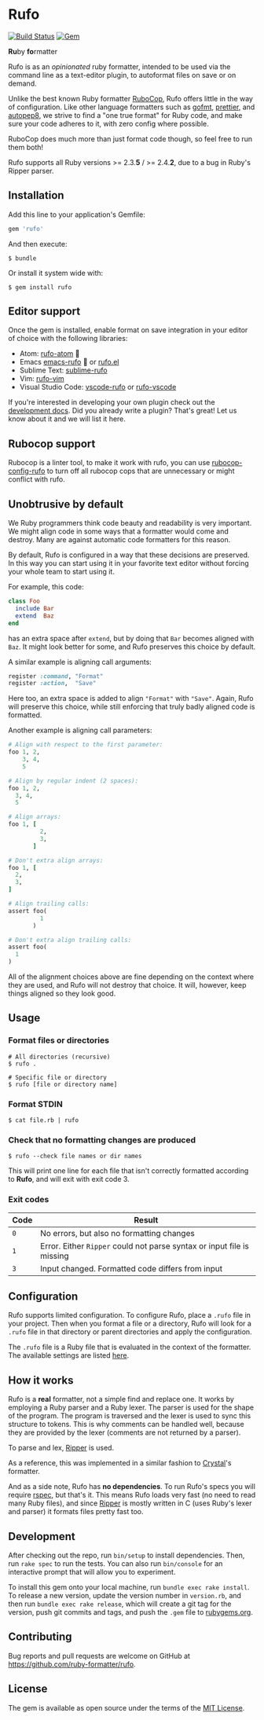 # Rufo

[![Build Status](https://api.travis-ci.org/ruby-formatter/rufo.svg?branch=master)](https://travis-ci.org/ruby-formatter/rufo)
[![Gem](https://img.shields.io/gem/v/rufo.svg)](https://rubygems.org/gems/rufo)

**Ru**by **fo**rmatter


Rufo is as an _opinionated_ ruby formatter, intended to be used via the command line as a text-editor plugin, to autoformat files on save or on demand.

Unlike the best known Ruby formatter [RuboCop](https://github.com/bbatsov/rubocop), Rufo offers little in the way of configuration. Like other language formatters such as [gofmt](https://golang.org/cmd/gofmt/), [prettier](https://github.com/prettier/prettier), and [autopep8](https://github.com/hhatto/autopep8), we strive to find a "one true format" for Ruby code, and make sure your code adheres to it, with zero config where possible.

RuboCop does much more than just format code though, so feel free to run them both!

Rufo supports all Ruby versions >= 2.3.**5** / >= 2.4.**2**, due to a bug in Ruby's Ripper parser.

## Installation

Add this line to your application's Gemfile:

```ruby
gem 'rufo'
```

And then execute:

    $ bundle

Or install it system wide with:

    $ gem install rufo

## Editor support

Once the gem is installed, enable format on save integration in your editor of choice with the following libraries:

- Atom: [rufo-atom](https://github.com/bmulvihill/rufo-atom) :construction:
- Emacs [emacs-rufo](https://github.com/aleandros/emacs-rufo) :construction: or [rufo.el](https://github.com/danielma/rufo.el)
- Sublime Text: [sublime-rufo](https://github.com/ruby-formatter/sublime-rufo)
- Vim: [rufo-vim](https://github.com/splattael/rufo-vim)
- Visual Studio Code: [vscode-rufo](https://marketplace.visualstudio.com/items?itemName=mbessey.vscode-rufo) or [rufo-vscode](https://marketplace.visualstudio.com/items?itemName=siliconsenthil.rufo-vscode)

If you're interested in developing your own plugin check out the [development docs](docs/developing-rufo.md). Did you already write a plugin? That's great! Let us know about it and
we will list it here.

## Rubocop support

Rubocop is a linter tool, to make it work with rufo, you can use
[rubocop-config-rufo](https://github.com/xinminlabs/rubocop-config-rufo) to turn off all rubocop cops that are unnecessary or might conflict with rufo.


## Unobtrusive by default

We Ruby programmers think code beauty and readability is very important. We might align code
in some ways that a formatter would come and destroy. Many are against automatic code formatters
for this reason.

By default, Rufo is configured in a way that these decisions are preserved. In this way you
can start using it in your favorite text editor without forcing your whole team to start using it.

For example, this code:

```ruby
class Foo
  include Bar
  extend  Baz
end
```

has an extra space after `extend`, but by doing that `Bar` becomes aligned with `Baz`.
It might look better for some, and Rufo preserves this choice by default.

A similar example is aligning call arguments:

```ruby
register :command, "Format"
register :action,  "Save"
```

Here too, an extra space is added to align `"Format"` with `"Save"`. Again, Rufo will preserve
this choice, while still enforcing that truly badly aligned code is formatted.

Another example is aligning call parameters:

```ruby
# Align with respect to the first parameter:
foo 1, 2,
    3, 4,
    5

# Align by regular indent (2 spaces):
foo 1, 2,
  3, 4,
  5

# Align arrays:
foo 1, [
         2,
         3,
       ]

# Don't extra align arrays:
foo 1, [
  2,
  3,
]

# Align trailing calls:
assert foo(
         1
       )

# Don't extra align trailing calls:
assert foo(
  1
)
```

All of the alignment choices above are fine depending on the context where they are
used, and Rufo will not destroy that choice. It will, however, keep things aligned
so they look good.

## Usage

### Format files or directories

```
# All directories (recursive)
$ rufo .

# Specific file or directory
$ rufo [file or directory name]
```

### Format STDIN

```
$ cat file.rb | rufo
```

### Check that no formatting changes are produced

```
$ rufo --check file names or dir names
```

This will print one line for each file that isn't correctly formatted
according to **Rufo**, and will exit with exit code 3.

### Exit codes

| Code | Result |
| ---- | ---- |
| `0` | No errors, but also no formatting changes |
| `1` | Error. Either `Ripper` could not parse syntax or input file is missing |
| `3` | Input changed. Formatted code differs from input |


## Configuration

Rufo supports limited configuration.
To configure Rufo, place a `.rufo` file in your project. Then when you format a file or a directory,
Rufo will look for a `.rufo` file in that directory or parent directories and apply the configuration.

The `.rufo` file is a Ruby file that is evaluated in the context of the formatter.
The available settings are listed [here](docs/settings.md).

## How it works

Rufo is a **real** formatter, not a simple find and replace one. It works by employing
a Ruby parser and a Ruby lexer. The parser is used for the shape of the program. The program
is traversed and the lexer is used to sync this structure to tokens. This is why comments
can be handled well, because they are provided by the lexer (comments are not returned by
a parser).

To parse and lex, [Ripper](https://ruby-doc.org/stdlib-2.4.0/libdoc/ripper/rdoc/Ripper.html) is used.

As a reference, this was implemented in a similar fashion to [Crystal](https://github.com/crystal-lang/crystal)'s formatter.

And as a side note, Rufo has **no dependencies**. To run Rufo's specs you will require [rspec](https://github.com/rspec/rspec), but that's it.
This means Rufo loads very fast (no need to read many Ruby files), and since [Ripper](https://ruby-doc.org/stdlib-2.4.0/libdoc/ripper/rdoc/Ripper.html) is mostly written
in C (uses Ruby's lexer and parser) it formats files pretty fast too.

## Development

After checking out the repo, run `bin/setup` to install dependencies. Then, run `rake spec` to run the tests. You can also run `bin/console` for an interactive prompt that will allow you to experiment.

To install this gem onto your local machine, run `bundle exec rake install`. To release a new version, update the version number in `version.rb`, and then run `bundle exec rake release`, which will create a git tag for the version, push git commits and tags, and push the `.gem` file to [rubygems.org](https://rubygems.org).

## Contributing

Bug reports and pull requests are welcome on GitHub at https://github.com/ruby-formatter/rufo.

## License

The gem is available as open source under the terms of the [MIT License](http://opensource.org/licenses/MIT).

